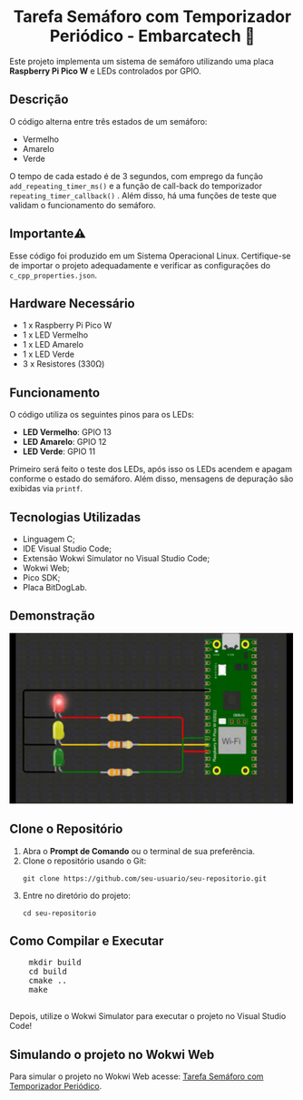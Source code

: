 <h1 align="center">Tarefa Semáforo com Temporizador Periódico - Embarcatech 🚦</h1>
    
 <p>Este projeto implementa um sistema de semáforo utilizando uma placa <strong>Raspberry Pi Pico W</strong> e LEDs controlados por GPIO.</p>
    
<h2>Descrição</h2>
    <p>O código alterna entre três estados de um semáforo:</p>
    <ul>
        <li>Vermelho</li>
        <li>Amarelo</li>
        <li>Verde</li>
    </ul>
        <p>O tempo de cada estado é de 3 segundos, com emprego da função <code>add_repeating_timer_ms()</code> e a função de call-back do temporizador <code>repeating_timer_callback()</code> . Além disso, há uma funções de teste que validam o funcionamento do semáforo.</p>

<h2>Importante⚠️</h2>
<p>Esse código foi produzido em um Sistema Operacional Linux. Certifique-se de importar o projeto adequadamente e verificar as configurações do <code>c_cpp_properties.json</code>.</p>

<h2>Hardware Necessário</h2>
    <ul>
        <li>1 x Raspberry Pi Pico W</li>
        <li>1 x LED Vermelho</li>
        <li>1 x LED Amarelo</li>
        <li>1 x LED Verde</li>
        <li>3 x Resistores (330Ω)</li>
    </ul>
    
<h2>Funcionamento</h2>
    <p>O código utiliza os seguintes pinos para os LEDs:</p>
    <ul>
        <li><strong>LED Vermelho</strong>: GPIO 13</li>
        <li><strong>LED Amarelo</strong>: GPIO 12</li>
        <li><strong>LED Verde</strong>: GPIO 11</li>
    </ul>
    <p>Primeiro será feito o teste dos LEDs, após isso os LEDs acendem e apagam conforme o estado do semáforo. Além disso, mensagens de depuração são exibidas via <code>printf</code>.</p>
    
<h2>Tecnologias Utilizadas</h2>
  <ul>
    <li>Linguagem C;</li>
    <li>IDE Visual Studio Code;</li>
    <li>Extensão Wokwi Simulator no Visual Studio Code;</li>
    <li>Wokwi Web;</li>
    <li>Pico SDK;</li>
    <li>Placa BitDogLab.</li>  
  </ul>

<h2>Demonstração</h2>
    <img src="assets/semaforo.gif" width="500" height="300">

<h2>Clone o Repositório</h2>
  <ol>
     <li>Abra o <strong>Prompt de Comando</strong> ou o terminal de sua preferência.</li>
     <li>Clone o repositório usando o Git:
       <pre><code>git clone https://github.com/seu-usuario/seu-repositorio.git</code></pre>
     </li>
      <li>Entre no diretório do projeto:
          <pre><code>cd seu-repositorio</code></pre>
      </li>
  </ol>
  
<h2>Como Compilar e Executar</h2>
    <pre>
    mkdir build
    cd build
    cmake ..
    make
    </pre>
    <p>Depois, utilize o Wokwi Simulator para executar o projeto no Visual Studio Code!</p>
    
<h2>Simulando o projeto no Wokwi Web</h2>
  <p>Para simular o projeto no Wokwi Web acesse: <a href="https://wokwi.com/projects/421832605027133441" target="_blank">Tarefa Semáforo com Temporizador Periódico</a>.</p>
    
  

